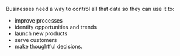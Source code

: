 Businesses need a way to control all that data so they can use it to:
* improve processes
* identify opportunities and trends
* launch new products
* serve customers
* make thoughtful decisions.
